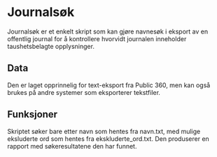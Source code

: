 # Journalsøk
Journalsøk er et enkelt skript som kan gjøre navnesøk i eksport av en offentlig journal for å kontrollere hvorvidt journalen inneholder taushetsbelagte opplysninger. 

## Data 
Den er laget opprinnelig for text-eksport fra Public 360, men kan også brukes på andre systemer som eksporterer tekstfiler. 

## Funksjoner
Skriptet søker bare etter navn som hentes fra navn.txt, med mulige eksluderte ord som hentes fra ekskluderte_ord.txt. Den produserer en rapport med søkeresultatene den har funnet. 

